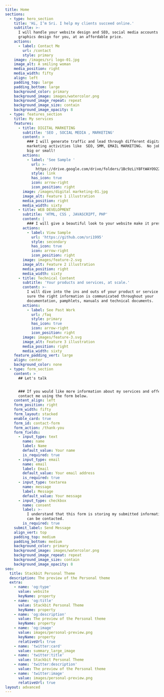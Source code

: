 ```yaml
---
title: Home
sections:
  - type: hero_section
    title: 'Hi, I’m Sri. I help my clients succeed online.'
    subtitle: >-
      I will handle your website design and SEO, social media accounts and
      graphics design for you, at an affordable price.
    actions:
      - label: Contact Me
        url: /contact
        style: primary
    image: /images/sri logo-01.jpg
    image_alt: A smiling woman
    media_position: right
    media_width: fifty
    align: left
    padding_top: large
    padding_bottom: large
    background_color: primary
    background_image: images/watercolor.png
    background_image_repeat: repeat
    background_image_size: contain
    background_image_opacity: 8
  - type: features_section
    title: My services
    features:
      - title: DIGITAL MARKETING
        subtitle: 'SEO , SOCIAL MEDIA , MARKETING'
        content: >
          ### I will generate traffic and lead through different digital
          marketing activities like  SEO, SMM, EMAIL MARKETING.  No job is too
          big or small!
        actions:
          - label: 'See Sample '
            url: >-
              https://drive.google.com/drive/folders/1Bc9zLiY8FtWAYO922O1wtHfZ_uyjMrER?usp=sharing
            style: link
            has_icon: true
            icon: arrow-right
            icon_position: right
        image: /images/digital marketing-01.jpg
        image_alt: Feature 1 illustration
        media_position: right
        media_width: sixty
      - title: WEB DEVELOPMENT
        subtitle: 'HTML, CSS , JAVASCRIPT, PHP'
        content: |
          ### I will give a beautiful look to your website make it presentable
        actions:
          - label: View Sample
            url: 'https://github.com/sri1995'
            style: secondary
            has_icon: true
            icon: arrow-right
            icon_position: right
        image: images/feature-2.svg
        image_alt: Feature 2 illustration
        media_position: right
        media_width: sixty
      - title: Technical Content
        subtitle: 'Your products and services, at scale.'
        content: >-
          I will dive into the ins and outs of your product or service and make
          sure the right information is communicated throughout your
          documentation, pamphlets, manuals and technical documents.
        actions:
          - label: See Past Work
            url: /faq
            style: primary
            has_icon: true
            icon: arrow-right
            icon_position: right
        image: images/feature-3.svg
        image_alt: Feature 3 illustration
        media_position: right
        media_width: sixty
    feature_padding_vert: large
    align: center
    background_color: none
  - type: form_section
    content: >
      ## Let's talk


      ### If you would like more information about my services and offer, please
      contact me using the form below.
    content_align: left
    form_position: right
    form_width: fifty
    form_layout: stacked
    enable_card: true
    form_id: contact-form
    form_action: /thank-you
    form_fields:
      - input_type: text
        name: name
        label: Name
        default_value: Your name
        is_required: true
      - input_type: email
        name: email
        label: Email
        default_value: Your email address
        is_required: true
      - input_type: textarea
        name: message
        label: Message
        default_value: Your message
      - input_type: checkbox
        name: consent
        label: >-
          I understand that this form is storing my submitted information so I
          can be contacted.
        is_required: true
    submit_label: Send Message
    align_vert: top
    padding_top: medium
    padding_bottom: medium
    background_color: primary
    background_image: images/watercolor.png
    background_image_repeat: repeat
    background_image_size: contain
    background_image_opacity: 8
seo:
  title: Stackbit Personal Theme
  description: The preview of the Personal theme
  extra:
    - name: 'og:type'
      value: website
      keyName: property
    - name: 'og:title'
      value: Stackbit Personal Theme
      keyName: property
    - name: 'og:description'
      value: The preview of the Personal theme
      keyName: property
    - name: 'og:image'
      value: images/personal-preview.png
      keyName: property
      relativeUrl: true
    - name: 'twitter:card'
      value: summary_large_image
    - name: 'twitter:title'
      value: Stackbit Personal Theme
    - name: 'twitter:description'
      value: The preview of the Personal theme
    - name: 'twitter:image'
      value: images/personal-preview.png
      relativeUrl: true
layout: advanced
---
```

